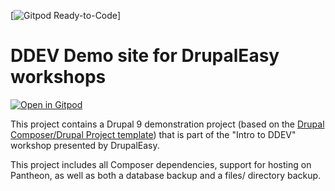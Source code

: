[![Gitpod Ready-to-Code](https://img.shields.io/badge/Gitpod-ready--to--code-blue?logo=gitpod)]
# DDEV Demo site for DrupalEasy workshops

[![Open in Gitpod](https://gitpod.io/button/open-in-gitpod.svg)](https://gitpod.io/#https://github.com/ultimike/ddevdemo)

This project contains a Drupal 9 demonstration project (based on the [Drupal Composer/Drupal Project
template](https://github.com/drupal-composer/drupal-project/)) that is part of the "Intro to DDEV"
workshop presented by DrupalEasy.

This project includes all Composer dependencies, support for hosting on Pantheon, as well as both a
database backup and a files/ directory backup.
